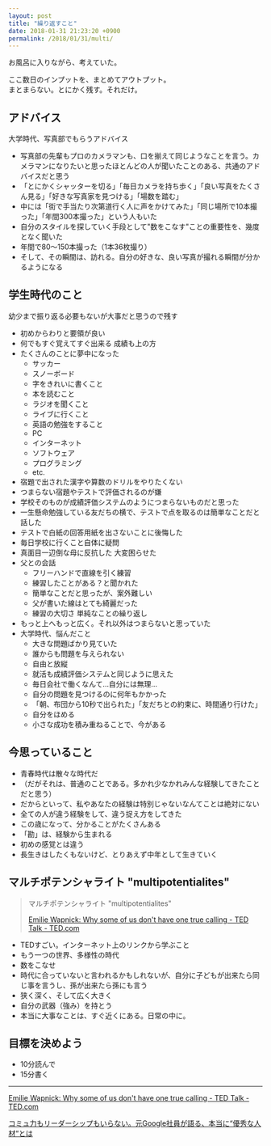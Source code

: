 ```yaml
---
layout: post
title: "繰り返すこと"
date: 2018-01-31 21:23:20 +0900
permalink: /2018/01/31/multi/
---
```


お風呂に入りながら、考えていた。

ここ数日のインプットを、まとめてアウトプット。  
まとまらない。とにかく残す。それだけ。

## アドバイス
大学時代、写真部でもらうアドバイス
- 写真部の先輩もプロのカメラマンも、口を揃えて同じようなことを言う。カメラマンになりたいと思ったほとんどの人が聞いたことのある、共通のアドバイスだと思う
- 「とにかくシャッターを切る」「毎日カメラを持ち歩く」「良い写真をたくさん見る」「好きな写真家を見つける」「場数を踏む」
- 中には「街で手当たり次第道行く人に声をかけてみた」「同じ場所で10本撮った」「年間300本撮った」という人もいた
- 自分のスタイルを探していく手段として"数をこなす"ことの重要性を、幾度となく聞いた
- 年間で80〜150本撮った（1本36枚撮り）
- そして、その瞬間は、訪れる。自分の好きな、良い写真が撮れる瞬間が分かるようになる

## 学生時代のこと
幼少まで振り返る必要もないが大事だと思うので残す
- 初めからわりと要領が良い
- 何でもすぐ覚えてすぐ出来る 成績も上の方
- たくさんのことに夢中になった
	- サッカー
	- スノーボード
	- 字をきれいに書くこと
	- 本を読むこと
	- ラジオを聞くこと
	- ライブに行くこと
	- 英語の勉強をすること
	- PC
	- インターネット
	- ソフトウェア
	- プログラミング
	- etc.
- 宿題で出された漢字や算数のドリルをやりたくない
- つまらない宿題やテストで評価されるのが嫌
- 学校そのものが成績評価システムのようにつまらないものだと思った
- 一生懸命勉強している友だちの横で、テストで点を取るのは簡単なことだと話した
- テストで白紙の回答用紙を出さないことに後悔した
- 毎日学校に行くこと自体に疑問
- 真面目一辺倒な母に反抗した 大変困らせた
- 父との会話
	- フリーハンドで直線を引く練習
	- 練習したことがある？と聞かれた
	- 簡単なことだと思ったが、案外難しい
	- 父が書いた線はとても綺麗だった
	- 練習の大切さ 単純なことの繰り返し
- もっと上へもっと広く。それ以外はつまらないと思っていた
- 大学時代、悩んだこと
	- 大きな問題ばかり見ていた
	- 誰からも問題を与えられない
	- 自由と放縦
	- 就活も成績評価システムと同じように思えた
	- 毎日会社で働くなんて…自分には無理…
	- 自分の問題を見つけるのに何年もかかった
	- 「朝、布団から10秒で出られた」「友だちとの約束に、時間通り行けた」
	- 自分をほめる
	- 小さな成功を積み重ねることで、今がある


## 今思っていること
- 青春時代は散々な時代だ
- （だがそれは、普通のことである。多かれ少なかれみんな経験してきたことだと思う）
- だからといって、私やあなたの経験は特別じゃないなんてことは絶対にない
- 全ての人が違う経験をして、違う捉え方をしてきた
- この歳になって、分かることがたくさんある
- 「勘」は、経験から生まれる
- 初めの感覚とは違う
- 長生きはしたくもないけど、とりあえず中年として生きていく

## マルチポテンシャライト "multipotentialites"
> マルチポテンシャライト "multipotentialites"
> 
> [Emilie Wapnick: Why some of us don't have one true calling - TED Talk - TED.com](https://www.ted.com/talks/emilie_wapnick_why_some_of_us_don_t_have_one_true_calling?language=en)

- TEDすごい。インターネット上のリンクから学ぶこと
- もう一つの世界、多様性の時代
- 数をこなせ
- 時代に合っていないと言われるかもしれないが、自分に子どもが出来たら同じ事を言うし、孫が出来たら孫にも言う
- 狭く深く、そして広く大きく
- 自分の武器（強み）を持とう
- 本当に大事なことは、すぐ近くにある。日常の中に。


## 目標を決めよう
- 10分読んで
- 15分書く

----

[Emilie Wapnick: Why some of us don't have one true calling - TED Talk - TED.com](https://www.ted.com/talks/emilie_wapnick_why_some_of_us_don_t_have_one_true_calling?language=en)

[コミュ力もリーダーシップもいらない。元Google社員が語る、本当に“優秀な人材“とは](http://www.huffingtonpost.jp/2018/01/16/piotr_a_23334437/)
